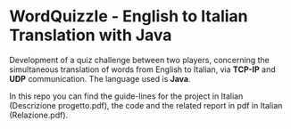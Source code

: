 # WordQuizzle - English to Italian Translation with Java

Development of a quiz challenge between two players, concerning the simultaneous translation of words from English to Italian, via **TCP-IP** and **UDP** communication. The language used is **Java**.

In this repo you can find the guide-lines for the project in Italian (Descrizione progetto.pdf), the code and the related report in pdf in Italian (Relazione.pdf).
